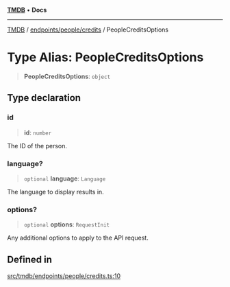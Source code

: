 [**TMDB**](../../../../README.md) • **Docs**

***

[TMDB](../../../../README.md) / [endpoints/people/credits](../README.md) / PeopleCreditsOptions

# Type Alias: PeopleCreditsOptions

> **PeopleCreditsOptions**: `object`

## Type declaration

### id

> **id**: `number`

The ID of the person.

### language?

> `optional` **language**: `Language`

The language to display results in.

### options?

> `optional` **options**: `RequestInit`

Any additional options to apply to the API request.

## Defined in

[src/tmdb/endpoints/people/credits.ts:10](https://github.com/Norviah/media-hub/blob/d809718af017974e095f312fcfa8bfdf58d3e3e5/src/tmdb/endpoints/people/credits.ts#L10)
